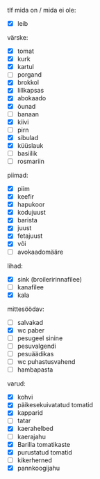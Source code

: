 
tlf
mida on / mida ei ole:
- [x] leib

värske:
- [x] tomat
- [x] kurk
- [x] kartul
- [ ] porgand
- [x] brokkol
- [x] lillkapsas
- [x] abokaado
- [x] õunad
- [ ] banaan
- [x] kiivi
- [ ] pirn
- [x] sibulad
- [x] küüslauk
- [ ] basiilik
- [ ] rosmariin

piimad:
- [x] piim
- [x] keefir
- [x] hapukoor
- [x] kodujuust
- [x] barista
- [x] juust
- [x] fetajuust
- [x] või
- [ ] avokaadomääre

lihad:
- [x] sink (broileririnnafilee)
- [ ] kanafilee
- [x] kala

mittesöödav:
- [ ] salvakad
- [x] wc paber
- [ ] pesugeel sinine
- [ ] pesuvalgendi
- [ ] pesuäädikas
- [ ] wc puhastusvahend
- [ ] hambapasta

varud:
- [x] kohvi
- [x] päikesekuivatatud tomatid
- [x] kapparid
- [ ] tatar
- [x] kaerahelbed
- [ ] kaerajahu
- [x] Barilla tomatikaste
- [x] purustatud tomatid
- [ ] kikerherned
- [x] pannkoogijahu